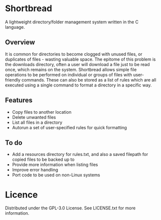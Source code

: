 # Shortbread
A lightweight directory/folder management system written in the C language.
## Overview
It is common for directories to become clogged with unused files, or duplicates of files - wasting valuable space. The epitome of this problem is the downloads directory, often a user will download a file just to be read once, which remains on the system. Shortbread allows simple file operations to be performed on individual or groups of files with user-friendly commands. These can also be stored as a list of rules which are all executed using a single command to format a directory in a specific way.
## Features
* Copy files to another location
* Delete unwanted files
* List all files in a directory
* Autorun a set of user-specified rules for quick formatting
## To do
* Add a resources directory for rules.txt, and also a saved filepath for copied files to be backed up to
* Provide more information when listing files
* Improve error handling
* Port code to be used on non-Linux systems
# Licence
Distributed under the GPL-3.0 License. See LICENSE.txt for more information.

